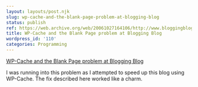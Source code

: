 ```yaml
---
layout: layouts/post.njk
slug: wp-cache-and-the-blank-page-problem-at-blogging-blog
status: publish
ref: https://web.archive.org/web/20061027164106/http://www.bloggingblog.net/wp-cache-and-the-blank-page-problem/
title: WP-Cache and the Blank Page problem at Blogging Blog
wordpress_id: '110'
categories: Programming
---
```


[WP-Cache and the Blank Page problem at Blogging Blog](https://web.archive.org/web/20061027164106/http://www.bloggingblog.net/wp-cache-and-the-blank-page-problem/)

I was running into this problem as I attempted to speed up this blog using WP-Cache.  The fix described here worked like a charm.

